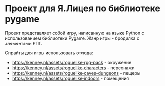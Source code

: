 # Проект для Я.Лицея по библиотеке pygame

Проект представляет собой игру, написанную на языке Python с использованием библиотеки Pygame. Жанр игры - бродилка с элементами РПГ.

Спрайты для игры использовать отсюда:
* https://kenney.nl/assets/roguelike-rpg-pack - окружение
* https://kenney.nl/assets/roguelike-characters - персонажи
* https://kenney.nl/assets/roguelike-caves-dungeons - пещеры
* https://kenney.nl/assets/roguelike-indoors - помещения
